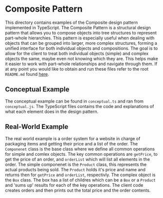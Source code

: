 # Composite Pattern
This directory contains examples of the Composite design pattern implemented in TypeScript. The Composite Pattern is a structural design pattern that allows you to compose objects into tree structures to represent part-whole hierarchies. This pattern is especially useful when dealing with objects that can be grouped into larger, more complex structures, forming a unified interface for both individual objects and compositions. The goal is to allow for the client to treat both individual objects (simple) and complex objects the same, maybe even not knowing which they are. This helps make it easier to work with part-whole relationships and navigate through them. If at any point you would like to obtain and run these files refer to the root `README.md` found [here](../../).

## Conceptual Example
The conceptual example can be found in `conceptual.ts` and ran from `conceptual.js`. The TypeScript files contains the code and explanations of what each element does in the design pattern.

## Real-World Example
The real world example is a order system for a website in charge of packaging items and getting their price and a list of the order. The `Componenet` class is the base class where we define all common operations for simple and comlex objects. The key common operations are `getPrice`, to get the price of an order, and `orderList` which will list all elements in the order. The simple componenet is the `Product` class, this represents the actual products being sold. The `Product` holds it's price and name and returns then for `getPrice` and `orderList`, respectivly. The complex object is the `Box` class. The box has a list of childres which can be a `Box` or a `Product` and 'sums up' results for each of the key operations. The client code creates orders and then prints out the total price and the order contents.